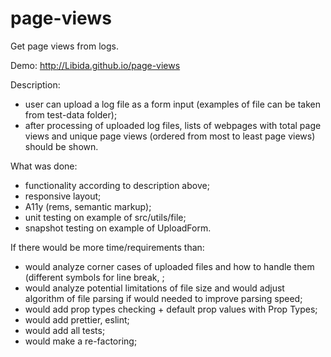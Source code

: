 # page-views
Get page views from logs.

Demo:
http://Libida.github.io/page-views

Description:
* user can upload a log file as a form input (examples of file can be taken from test-data folder);
* after processing of uploaded log files, lists of webpages with total page views and unique page views (ordered from most to least page views) should be shown.

What was done:
* functionality according to description above;
* responsive layout;
* A11y (rems, semantic markup);
* unit testing on example of src/utils/file;
* snapshot testing on example of UploadForm.

If there would be more time/requirements than:
* would analyze corner cases of uploaded files and how to handle them (different symbols for line break, ;
* would analyze potential limitations of file size and would adjust algorithm of file parsing if would needed to improve parsing speed;
* would add prop types checking + default prop values with Prop Types;
* would add prettier, eslint;
* would add all tests;
* would make a re-factoring;
